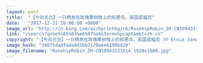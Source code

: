 ```yaml
---
layout: post
title:  "【今日元旦】一只栖息在玫瑰果树枝上的知更鸟，英国诺福克"
date:   "2017-12-31 16:00:00 +0800"
image_url: "http://cn.bing.com/az/hprichbg/rb/RosehipRobin_ZH-CN10943133314_1920x1080.jpg"
link: "/search?q=%e5%85%83%e6%97%a6&form=hpcapt&mkt=zh-cn"
copyright: "【今日元旦】一只栖息在玫瑰果树枝上的知更鸟，英国诺福克 (© Ernie Janes/Minden Pictures)"
image_hash: "34875da4fada9d2bb2179aee6198bd20"
image_filename: "RosehipRobin_ZH-CN10943133314_1920x1080.jpg"
---
```

